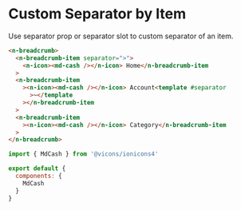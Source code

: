 # Custom Separator by Item

Use separator prop or separator slot to custom separator of an item.

```html
<n-breadcrumb>
  <n-breadcrumb-item separator=">">
    <n-icon><md-cash /></n-icon> Home</n-breadcrumb-item
  >
  <n-breadcrumb-item
    ><n-icon><md-cash /></n-icon> Account<template #separator
      >~</template
    ></n-breadcrumb-item
  >
  <n-breadcrumb-item
    ><n-icon><md-cash /></n-icon> Category</n-breadcrumb-item
  >
</n-breadcrumb>
```

```js
import { MdCash } from '@vicons/ionicons4'

export default {
  components: {
    MdCash
  }
}
```
